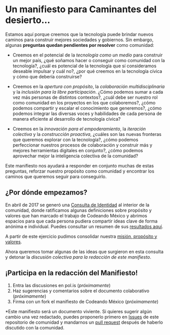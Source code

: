 # Un manifiesto para Caminantes del desierto...

Estamos aquí porque creemos que la tecnología puede brindar nuevos caminos para construir mejores sociedades y gobiernos. Sin embargo, algunas **preguntas quedan pendientes por resolver** como comunidad:

* Creemos en el potencial de la *tecnología como un medio* para construir un mejor país, ¿qué soñamos hacer o conseguir como comunidad con la tecnología?, ¿cuál es potencial de la tecnología que sí consideramos deseable impulsar y cuál no?, ¿por qué creemos en la tecnología cívica y cómo que debería construirse?

* Creemos en la *apertura con propósito*, la *colaboración multidisciplinaria* y la *inclusión para la libre participación*. ¿Cómo podemos sumar a cada vez más personas de distintos contextos?, ¿cuál debe ser nuestro rol como comunidad en los proyectos en los que colaboremos?, ¿cómo podemos compartir y escalar el conocimiento que generemos?, ¿cómo podemos integrar las diversas voces y habilidades de cada persona de manera eficiente al desarrollo de tecnología cívica?

* Creemos en la *innovación para el empoderamiento*, la *iteración colectiva* y la *construcción proactiva*, ¿cuáles son las nuevas fronteras que queremos explorar con la tecnología?, ¿cómo podemos perfeccionar nuestros procesos de colaboración y construir más y mejores herramientas digitales en conjunto?, ¿cómo podemos aprovechar mejor la inteligencia colectiva de la comunidad?

Este manifiesto nos ayudará a responder en conjunto muchas de estas preguntas, reforzar nuestro propósito como comunidad y encontrar los caminos que queremos seguir para conseguirlo.


## ¿Por dónde empezamos?

En abril de 2017 se generó una [Consulta de Identidad](https://docs.google.com/forms/d/e/1FAIpQLScVHT_dLNMPMZ-ffVrLL6D4sLxRFmKLvwiace84wZGl4O4sbA/viewform?c=0&w=1) al interior de la comunidad, donde ratificamos algunas definiciones sobre propósito y valores que han marcado el trabajo de Codeando México y abrimos espacios para que cada persona pudiera compartir ideas clave de forma anónima e individual. Puedes consultar un resumen de sus [resultados aquí](https://docs.google.com/presentation/d/1crM0dmGjXLczvbpZvvrkc4s7WPLSskCj3OiLivdRqhM/edit#slide=id.g21c662b33a_0_30).

A partir de este ejercicio pudimos consolidar nuestra [misión, propósito y valores](https://github.com/CodeandoMexico/comunidad#qué-es-codeando-méxico).

Ahora queremos tomar algunas de las ideas que surgieron en esta consulta y detonar la *discusión colectiva para la redacción de este manifiesto*.


## ¡Participa en la redacción del Manifiesto!

1. Entra las discusiones en pol.is (*próximamente*)
2. Haz sugerencias y comentarios sobre el documento colaborativo (*próximamente*)
3. Firma con un fork el manifiesto de Codeando México (*próximamente*)

*Este manifiesto será un documento viviente. Si quieres sugerir algún cambio una vez redactado, puedes proponerlo primero en [Issues](https://github.com/CodeandoMexico/comunidad/issues) de este repositorio de comunidad y mandarnos un [pull request](https://github.com/CodeandoMexico/comunidad/pulls) después de haberlo discutido con la comunidad.
